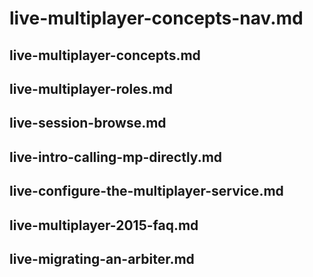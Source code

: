 # live-multiplayer-concepts-nav.md

## live-multiplayer-concepts.md

## live-multiplayer-roles.md

## live-session-browse.md

## live-intro-calling-mp-directly.md

## live-configure-the-multiplayer-service.md

## live-multiplayer-2015-faq.md

## live-migrating-an-arbiter.md
